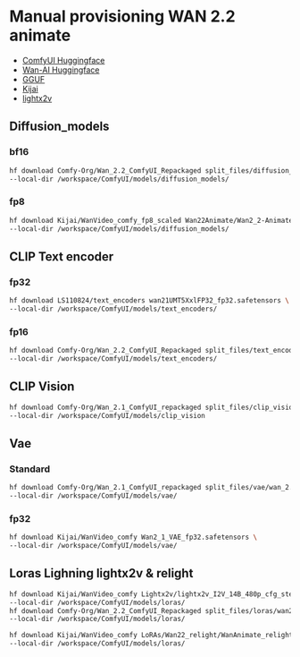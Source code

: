 # Manual provisioning WAN 2.2 animate

- [ComfyUI Huggingface](https://huggingface.co/Comfy-Org/Wan_2.2_ComfyUI_Repackaged/tree/main/split_files)
- [Wan-AI Huggingface](https://huggingface.co/Wan-AI)
- [GGUF](https://huggingface.co/QuantStack)
- [Kijai](https://huggingface.co/Kijai/WanVideo_comfy)
- [lightx2v](https://huggingface.co/lightx2v)

## Diffusion_models

### bf16

```bash
hf download Comfy-Org/Wan_2.2_ComfyUI_Repackaged split_files/diffusion_models/wan2.2_animate_14B_bf16.safetensors \
--local-dir /workspace/ComfyUI/models/diffusion_models/
```

### fp8

```bash
hf download Kijai/WanVideo_comfy_fp8_scaled Wan22Animate/Wan2_2-Animate-14B_fp8_scaled_e4m3fn_KJ_v2.safetensors \
--local-dir /workspace/ComfyUI/models/diffusion_models/
```

## CLIP Text encoder

### fp32

```bash
hf download LS110824/text_encoders wan21UMT5XxlFP32_fp32.safetensors \
--local-dir /workspace/ComfyUI/models/text_encoders/
```

### fp16

```bash
hf download Comfy-Org/Wan_2.2_ComfyUI_Repackaged split_files/text_encoders/umt5_xxl_fp16.safetensors \
--local-dir /workspace/ComfyUI/models/text_encoders/
```

## CLIP Vision

```bash
hf download Comfy-Org/Wan_2.1_ComfyUI_repackaged split_files/clip_vision/clip_vision_h.safetensors \
--local-dir /workspace/ComfyUI/models/clip_vision
``` 

## Vae

### Standard

```bash
hf download Comfy-Org/Wan_2.1_ComfyUI_repackaged split_files/vae/wan_2.1_vae.safetensors \
--local-dir /workspace/ComfyUI/models/vae/
```

### fp32

```bash
hf download Kijai/WanVideo_comfy Wan2_1_VAE_fp32.safetensors \
--local-dir /workspace/ComfyUI/models/vae/
```

## Loras Lighning lightx2v & relight

```bash
hf download Kijai/WanVideo_comfy Lightx2v/lightx2v_I2V_14B_480p_cfg_step_distill_rank64_bf16.safetensors \
--local-dir /workspace/ComfyUI/models/loras/
hf download Comfy-Org/Wan_2.2_ComfyUI_Repackaged split_files/loras/wan2.2_animate_14B_relight_lora_bf16.safetensors \
--local-dir /workspace/ComfyUI/models/loras/
```

```bash
hf download Kijai/WanVideo_comfy LoRAs/Wan22_relight/WanAnimate_relight_lora_fp16.safetensors \
--local-dir /workspace/ComfyUI/models/loras/
```
